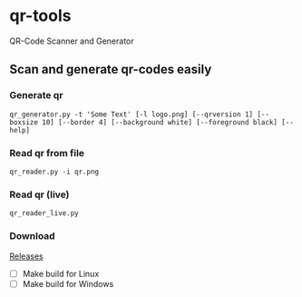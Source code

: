 # qr-tools
QR-Code Scanner and Generator

## Scan and generate qr-codes easily
### Generate qr
```qr_generator.py -t 'Some Text' [-l logo.png] [--qrversion 1] [--boxsize 10] [--border 4] [--background white] [--foreground black] [--help]```

### Read qr from file
```qr_reader.py -i qr.png```

### Read qr (live)
```qr_reader_live.py```


### Download
[Releases](https://github.com/coder12341/qr-tools/releases)
- [ ] Make build for Linux
- [ ] Make build for Windows
